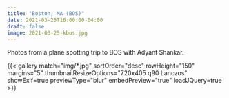 ```yaml
---
title: "Boston, MA (BOS)"
date: 2021-03-25T16:00:00-04:00
draft: false
image: 2021-03-25-kbos.jpg
---
```


Photos from a plane spotting trip to BOS with Adyant Shankar.

<!--more-->

{{< gallery match="img/*.jpg" sortOrder="desc" rowHeight="150" margins="5" thumbnailResizeOptions="720x405 q90 Lanczos" showExif=true previewType="blur" embedPreview="true" loadJQuery=true >}}